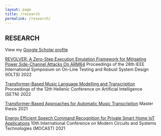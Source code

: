 ```yaml
---
layout: page
title: /research
permalink: /research/
---
```


## RESEARCH

View my [Google Scholar profile](https://scholar.google.com/citations?user=tmjW7pcAAAAJ)

<!-- [Embedded Platforms for Trusted Edge Computing towards Quality Assurance along the Supply Chain]()
Proceedings of the 8th South-East Europe Design Automation, Computer Engineering, Computer Networks and Social Media Conference (SEEDA-CECNSM)
2023 -->

[REVOLVER: A Zero-Step Execution Emulation Framework for Mitigating Power Side-Channel Attacks On ARM64](https://ieeexplore.ieee.org/abstract/document/9897425)
Proceedings of the 28th IEEE International Symposium on On-Line Testing and Robust System Design (IOLTS)
2022

[Transformer-Based Music Language Modelling and Transcription](https://dl.acm.org/doi/abs/10.1145/3549737.3549754)
Proceedings of the 12th Hellenic Conference on Artificial Intelligence (SETN)
2022

[Transformer-Based Approaches for Automatic Music Transcription](https://www.cs.uoi.gr/wp-content/uploads/publications/MT-2021-18.pdf)
Master thesis
2021


[Energy Efficient Speech Command Recognition for Private Smart Home IoT Applications](https://ieeexplore.ieee.org/abstract/document/9493392)
10th International Conference on Modern Circuits and Systems Technologies (MOCAST)
2021
<!-- [notes](/blog/research-notes/2021-11-30_mocast2021_notes)-->
